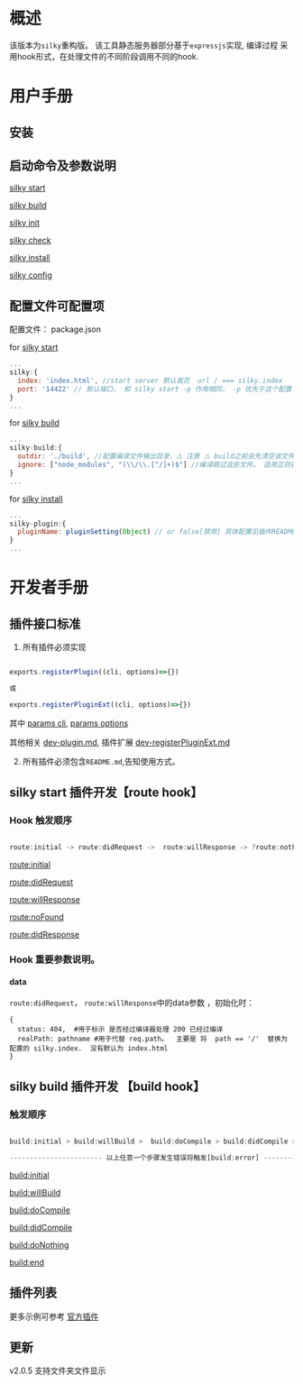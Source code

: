 # 概述

该版本为`silky`重构版。 该工具静态服务器部分基于`expressjs`实现,  编译过程 采用hook形式，在处理文件的不同阶段调用不同的hook.

# 用户手册

## 安装

## 启动命令及参数说明

[silky start](docs/user-command-start.md)

[silky build](docs/user-command-build.md)

[silky init](docs/user-command-init.md)

[silky check](docs/user-command-check.md)

[silky install](docs/user-command-install.md)

[silky config](docs/user-command-config.md)

## 配置文件可配置项

配置文件： package.json

for [silky start](docs/user-command-start.md)

```js
...
silky:{
  index: 'index.html', //start server 默认首页  url / === silky.index
  port: '14422' // 默认端口， 和 silky start -p 作用相同， -p 优先于这个配置
}
...
```

for [silky build](docs/user-command-build.md)

```js
...
silky-build:{
  outdir: './build', //配置编译文件输出目录，⚠️ 注意 ⚠️ build之前会先清空该文件夹。
  ignore: ["node_modules", "(\\/\\.[^/]+)$"] //编译跳过这些文件。 适用正则表达式的字符串
}
...
```

for [silky install](docs/user-command-install.md)

```js
...
silky-plugin:{
  pluginName: pluginSetting(Object) // or false[禁用] 具体配置见插件README.md
}
...
```

# 开发者手册

## 插件接口标准

1. 所有插件必须实现

```js

exports.registerPlugin((cli, options)=>{})

或

exports.registerPluginExt((cli, options)=>{})

```
其中
[params cli](docs/dev-registerPlugin-params-cli.md), [params options](docs/dev-registerPlugin-params-options.md)


其他相关 [dev-plugin.md](docs/dev-plugin.md), 插件扩展 [dev-registerPluginExt.md](docs/dev-registerPluginExt.md)


2. 所有插件必须包含`README.md`,告知使用方式。



## silky start 插件开发【route hook】

### Hook 触发顺序

```js

route:initial -> route:didRequest ->  route:willResponse -> ?route:notFound -> route:didResponse

```

[route:initial](docs/dev-hooks-route-initial.md)

[route:didRequest](docs/dev-hooks-route-didRequest.md)

[route:willResponse](docs/dev-hooks-route-willResponse.md)

[route:noFound](docs/dev-hooks-route-noFound.md)

[route:didResponse](docs/dev-hooks-route-didResponse.md)

### Hook 重要参数说明。

#### data
`route:didRequest`， `route:willResponse`中的data参数 ，初始化时：

```
{
  status: 404,  #用于标示 是否经过编译器处理 200 已经过编译
  realPath: pathname #用于代替 req.path。  主要是 将  path == '/'  替换为 配置的 silky.index.  没有默认为 index.html
}
```

## silky build 插件开发 【build hook】

### 触发顺序

```js

build:initial > build:willBuild >  build:doCompile > build:didCompile >  ?build:doNothing > build:end

----------------------- 以上任意一个步骤发生错误将触发[build:error] -----------------------

```


[build:initial](docs/dev-hooks-build-initial.md)

[build:willBuild](docs/dev-hooks-build-willBuild.md)

[build:doCompile](docs/dev-hooks-build-doCompile.md)

[build:didCompile](docs/dev-hooks-build-didCompile.md)

[build:doNothing](docs/dev-hooks-build-doNothing.md)

[build:end](docs/dev-hooks-build-end.md)

## 插件列表

更多示例可参考 [官方插件](https://github.com/silky-plugin)


## 更新

v2.0.5 支持文件夹文件显示